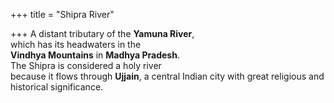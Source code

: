+++
title = "Shipra River"

+++
A distant tributary of the **Yamuna River**,  
which has its headwaters in the  
**Vindhya Mountains** in **Madhya Pradesh**.  
The Shipra is considered a holy river  
because it flows through **Ujjain**, a central Indian city with great religious and  
historical significance.